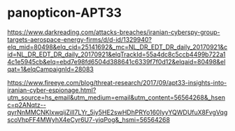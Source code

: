 # panopticon-APT33

https://www.darkreading.com/attacks-breaches/iranian-cyberspy-group-targets-aerospace-energy-firms/d/d-id/1329940?elq_mid=80498&elq_cid=25141692&_mc=NL_DR_EDT_DR_daily_20170921&cid=NL_DR_EDT_DR_daily_20170921&elqTrackId=55a4dc8c5ccb4499b722a14c1e5945cb&elq=ebd7e98fd6504d388641c6339f7f0d12&elqaid=80498&elqat=1&elqCampaignId=28083

https://www.fireeye.com/blog/threat-research/2017/09/apt33-insights-into-iranian-cyber-espionage.html?utm_source=hs_email&utm_medium=email&utm_content=56564268&_hsenc=p2ANqtz--qyrNnMMCNKIxwqijZilI7LYr_5iy5HE2swHDhPRYo160IyyYQWDUfuX8FvgVqgscoVhpFF4MWyhX4eCyr6U7-yiqPog&_hsmi=56564268
